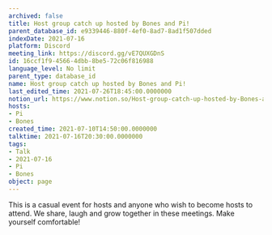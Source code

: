 ```yaml
---
archived: false
title: Host group catch up hosted by Bones and Pi!
parent_database_id: e9339446-880f-4ef0-8ad7-8ad1f507dded
indexDate: 2021-07-16
platform: Discord
meeting_link: https://discord.gg/vE7QUXGDnS
id: 16ccf1f9-4566-4dbb-8be5-72c06f816988
language_level: No limit
parent_type: database_id
name: Host group catch up hosted by Bones and Pi!
last_edited_time: 2021-07-26T18:45:00.0000000
notion_url: https://www.notion.so/Host-group-catch-up-hosted-by-Bones-and-Pi-16ccf1f945664dbb8be572c06f816988
hosts:
- Pi
- Bones
created_time: 2021-07-10T14:50:00.0000000
talktime: 2021-07-16T20:30:00.0000000
tags:
- Talk
- 2021-07-16
- Pi
- Bones
object: page
---
```


This is a casual event for hosts and anyone who wish to become hosts to attend.  We share, laugh and grow together in these meetings.  Make yourself comfortable!






